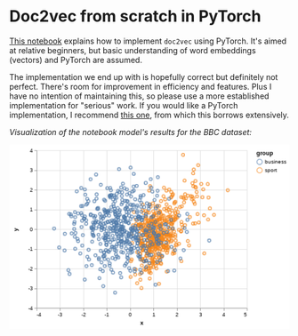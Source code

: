 Doc2vec from scratch in PyTorch
===============================

[This notebook](https://nbviewer.jupyter.org/github/cbowdon/doc2vec-pytorch/blob/master/doc2vec.ipynb) explains how to implement `doc2vec` using PyTorch. It's aimed at relative beginners, but basic understanding of word embeddings (vectors) and PyTorch are assumed.

The implementation we end up with is hopefully correct but definitely not perfect. There's room for improvement in efficiency and features. Plus I have no intention of maintaining this, so please use a more established implementation for "serious" work. If you would like a PyTorch implementation, I recommend [this one](https://github.com/inejc/paragraph-vectors), from which this borrows extensively.

_Visualization of the notebook model's results for the BBC dataset:_

![](./img/bbc_pca_business_sport.png)

